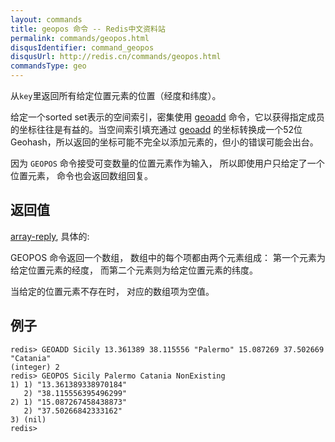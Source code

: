 ```yaml
---
layout: commands
title: geopos 命令 -- Redis中文资料站
permalink: commands/geopos.html
disqusIdentifier: command_geopos
disqusUrl: http://redis.cn/commands/geopos.html
commandsType: geo
---
```


从`key`里返回所有给定位置元素的位置（经度和纬度）。

给定一个sorted set表示的空间索引，密集使用 [geoadd](/commands/geoadd.html) 命令，它以获得指定成员的坐标往往是有益的。当空间索引填充通过 [geoadd](/commands/geoadd.html) 的坐标转换成一个52位Geohash，所以返回的坐标可能不完全以添加元素的，但小的错误可能会出台。

因为 `GEOPOS` 命令接受可变数量的位置元素作为输入， 所以即使用户只给定了一个位置元素， 命令也会返回数组回复。

## 返回值 ##

[array-reply](/topics/protocol.html#array-reply), 具体的:

GEOPOS 命令返回一个数组， 数组中的每个项都由两个元素组成： 第一个元素为给定位置元素的经度， 而第二个元素则为给定位置元素的纬度。

当给定的位置元素不存在时， 对应的数组项为空值。

## 例子

	redis> GEOADD Sicily 13.361389 38.115556 "Palermo" 15.087269 37.502669 "Catania"
	(integer) 2
	redis> GEOPOS Sicily Palermo Catania NonExisting
	1) 1) "13.361389338970184"
	   2) "38.115556395496299"
	2) 1) "15.087267458438873"
	   2) "37.50266842333162"
	3) (nil)
	redis> 
